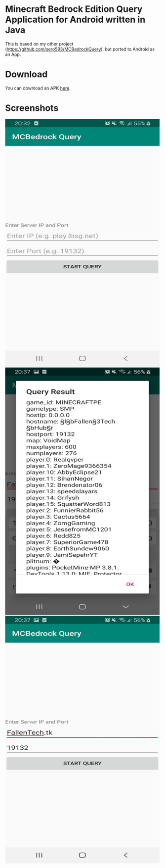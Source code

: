 # Minecraft Bedrock Edition Query Application for Android written in Java
This is based on my other project (https://github.com/sero583/MCBedrockQuery), but ported to Android as an App.
# Download
You can download an APK [here](https://github.com/sero583/MCBedrockQuery-Android/blob/master/release/MCBedrockQuery.apk).
# Screenshots
<img src="https://github.com/sero583/MCBedrockQuery-Android/blob/master/images/screenshot_1.jpg" width="500" height="800"/>
<img src="https://github.com/sero583/MCBedrockQuery-Android/blob/master/images/screenshot_2.jpg" width="500" height="800"/>
<img src="https://github.com/sero583/MCBedrockQuery-Android/blob/master/images/screenshot_3.jpg" width="500" height="800"/>
